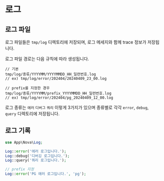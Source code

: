 # 로그

## 로그 파일

로그 파일들은 `tmp/log` 디렉토리에 저장되며, 로그 메세지와 함께 trace 정보가 저장됩니다.

로그 파일 경로는 다음 규칙에 따라 생성됩니다.
```
// 기본
tmp/log/종류/YYYYMM/YYYYMMDD_HH_일련번호.log
// ex) tmp/log/error/202404/20240409_23_00.log

// prefix를 지정한 경우
tmp/log/종류/YYYYMM/prefix_YYYYMMDD_HH_일련번호.log
// ex) tmp/log/error/202404/pg_20240409_12_00.log
```

로그 종류는 `에러` `디버그` `쿼리` 이렇게 3가지가 있으며 종류별로 각각 `error`, `debug`, `query` 디렉토리에 저장됩니다.


## 로그 기록

```php
use App\Nova\Log;

Log::error('에러 로그입니다.');
Log::debug('디버깅 로그입니다.');
Log::query('쿼리 로그입니다.');

// prefix 지정
Log::error('PG 에러 로그입니다.', 'pg');
```
